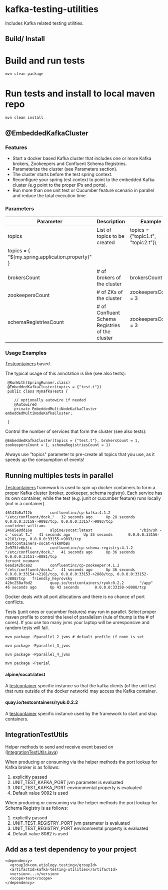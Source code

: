 # kafka-testing-utilities #

Includes Kafka related testing utilities.

## Build/ Install

# Build and run tests

```
mvn clean package
```

# Run tests and install to local maven repo 

```
mvn clean install
```

## @EmbeddedKafkaCluster

### Features

 * Start a docker based Kafka cluster that includes one or more Kafka brokers, Zookeepers and Confluent Schema Registries.
 * Parameterize the cluster (see Parameters section).
 * The cluster starts before the test spring context.
 * Reconfigure your spring test context to point to the embedded Kafka cluster (e.g point to the proper IPs and ports).
 * Run more than one unit test or Cucumber feature scenario in parallel and reduce the total execution time.

### Parameters

| Parameter | Description | Example |
| --- | --- | --- |
| topics | List of topics to be created | topics = {"topic1.t", "topic2.t"}\
topics = { "${my.spring.application.property}" } |
| brokersCount | # of brokers of the cluster | brokersCount = 3 |
| zookeepersCount | # of ZKs of the cluster | zookeepersCount = 3 |
| schemaRegistriesCount | # of Confluent Schema Registries of the cluster | zookeepersCount = 3 |

### Usage Examples

<a href="https://www.testcontainers.org/">Testcontainers</a> based.

The typical usage of this annotation is like (see also tests): 

```
 @RunWith(SpringRunner.class)
 @EmbeddedKafkaCluster(topics = {"test.t"})
 public class MyKafkaTests {
    
    // optionally autowire if needed
    @Autowired
    private EmbeddedMultiNodeKafkaCluster embeddedMultiNodeKafkaCluster;

 }
```

Control the number of services that form the cluster (see also tests):

```
@EmbeddedKafkaCluster(topics = {"test.t"}, brokersCount = 1, zookeepersCount = 1, schemaRegistriesCount = 1)
```

Always use "topics" parameter to pre-create all topics that you use, as it speeds up the consumption of events!

## Running multiples tests in parallel

<a href="https://www.testcontainers.org/">Testcontainers</a> framework is used to spin up docker containers to form a proper Kafka cluster (broker, zookeeper, schema registry). Each service has its own container, while the test (e.g. junit or cucumber feature) runs locally (not in a container).

```
46141b0a712b        confluentinc/cp-kafka:4.1.2             "/etc/confluent/dock…"   32 seconds ago      Up 28 seconds       0.0.0.0:33158->9092/tcp, 0.0.0.0:33157->9093/tcp                            confident_williams
24685e0dd16a        alpine/socat:latest                     "/bin/sh -c 'socat T…"   41 seconds ago      Up 35 seconds       0.0.0.0:33156->2181/tcp, 0.0.0.0:33155->9093/tcp                            testcontainers-socat-Vsk8MbBx
2e975fe6b3fc        confluentinc/cp-schema-registry:4.1.2   "/etc/confluent/dock…"   41 seconds ago      Up 36 seconds       0.0.0.0:33151->8081/tcp                                                     fervent_neumann
6ead242bca82        confluentinc/cp-zookeeper:4.1.2         "/etc/confluent/dock…"   41 seconds ago      Up 36 seconds       0.0.0.0:33154->2181/tcp, 0.0.0.0:33153->2888/tcp, 0.0.0.0:33152->3888/tcp   friendly_heyrovsky
42bc258afbd2        quay.io/testcontainers/ryuk:0.2.2       "/app"                   46 seconds ago      Up 43 seconds       0.0.0.0:33150->8080/tcp        
```

Docker deals with all port allocations and there is no chance of port conflicts.

Tests (junit ones or cucumber features) may run in parallel. Select proper maven profile to control the level of parallelism (rule of thump is the # of cores). If you use too many jvms your laptop will be unresponsive and random tests will fail.

```
mvn package -Pparallel_2_jvms # default profile if none is set

mvn package -Pparallel_3_jvms

mvn package -Pparallel_4_jvms

mvn package -Pserial
```
  
#### alpine/socat:latest

A <a href="https://www.testcontainers.org/">testcontainer</a> specific instance so that the kafka clients (of the unit test that runs outside of the docker network) may access the Kafka container.

#### quay.io/testcontainers/ryuk:0.2.2 

A <a href="https://www.testcontainers.org/">testcontainer</a> specific instance used by the framework to start and stop containers.

## IntegrationTestUtils

Helper methods to send and receive event based on ([IntegrationTestUtils.java](https://github.com/confluentinc/kafka-streams-examples/blob/master/src/test/java/io/confluent/examples/streams/IntegrationTestUtils.java))

When producing or consuming via the helper methods the port lookup for Kafka broker is as follows:
 1. explicitly passed
 2. UNIT_TEST_KAFKA_PORT jvm parameter is evaluated
 3. UNIT_TEST_KAFKA_PORT environmental property is evaluated
 4. Default value 9092 is used
 
When producing or consuming via the helper methods the port lookup for Schema Registry is as follows:
 1. explicitly passed
 2. UNIT_TEST_REGISTRY_PORT jvm parameter is evaluated
 3. UNIT_TEST_REGISTRY_PORT environmental property is evaluated
 4. Default value 8082 is used

## Add as a test dependency to your project

```
<dependency>
  <groupId>com.etiology.testing</groupId>
  <artifactId>kafka-testing-utilities</artifactId>
  <version>...</version>
  <scope>test</scope>
</dependency>
```